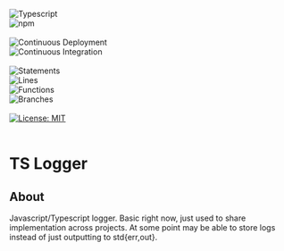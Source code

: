![Typescript](https://img.shields.io/badge/TypeScript-007ACC?style=for-the-badge&logo=typescript&logoColor=white)
<br />
![npm](https://badges.aleen42.com/src/npm.svg)
<br />
<br />
![Continuous Deployment](https://github.com/noahvarghese/getJsonOpts/actions/workflows/cd.yaml/badge.svg)
<br />
![Continuous Integration](https://github.com/noahvarghese/getJsonOpts/actions/workflows/ci.yaml/badge.svg)
<br />
<br />
![Statements](https://img.shields.io/badge/statements-69.87%25-red.svg?style=flat)
<br/>
![Lines](https://img.shields.io/badge/lines-67.94%25-red.svg?style=flat)
<br/>
![Functions](https://img.shields.io/badge/functions-53.84%25-red.svg?style=flat)
<br/>
![Branches](https://img.shields.io/badge/branches-62.71%25-red.svg?style=flat)
<br/>
<br/>
[![License: MIT](https://img.shields.io/badge/License-MIT-yellow.svg)](https://opensource.org/licenses/MIT)
<br />
<br />

# TS Logger

## About

Javascript/Typescript logger. Basic right now, just used to share implementation across projects. At some point may be able to store logs instead of just outputting to std{err,out}.
